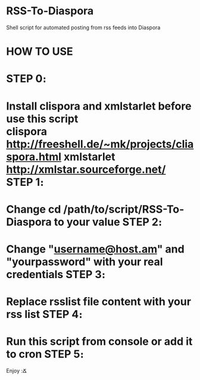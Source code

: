 RSS-To-Diaspora
===============

Shell script for automated posting from rss feeds into Diaspora 

HOW TO USE
==========

STEP 0։ 
======
Install clispora and xmlstarlet before use this script    
  clispora 			http://freeshell.de/~mk/projects/cliaspora.html
  xmlstarlet 		http://xmlstar.sourceforge.net/
STEP 1։ 
======
Change cd /path/to/script/RSS-To-Diaspora to your value
STEP 2։ 
======
Change "username@host.am" and "yourpassword" with your real credentials
STEP 3։ 
======
Replace rsslist file content with your rss list
STEP 4։ 
======
Run this script from console or add it to cron
STEP 5։ 
======
Enjoy :Ճ
